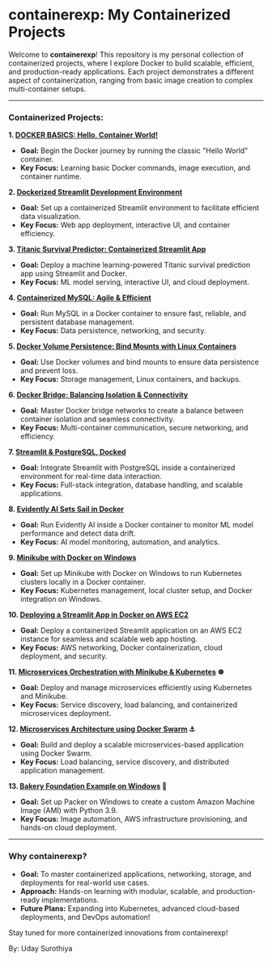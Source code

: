 # containerexp: My Containerized Projects

Welcome to **containerexp**! This repository is my personal collection of containerized projects, where I explore Docker to build scalable, efficient, and production-ready applications. Each project demonstrates a different aspect of containerization, ranging from basic image creation to complex multi-container setups.

---

### Containerized Projects:

**1. [DOCKER BASICS: Hello, Container World!](https://github.com/udyThe/containerexp/tree/main/1.DOCKER%20BASICS%3A%20Hello%20World)**  
   - **Goal:** Begin the Docker journey by running the classic "Hello World" container.  
   - **Key Focus:** Learning basic Docker commands, image execution, and container runtime.

**2. [Dockerized Streamlit Development Environment](https://github.com/udyThe/containerexp/tree/main/2.%20Dockerized%20Streamlit%20Development%20Environment)**  
   - **Goal:** Set up a containerized Streamlit environment to facilitate efficient data visualization.  
   - **Key Focus:** Web app deployment, interactive UI, and container efficiency.

**3. [Titanic Survival Predictor: Containerized Streamlit App](https://github.com/udyThe/containerexp/tree/main/3.Titanic%20Survival%20Predictor%20Containerized%20Streamlit%20App)**  
   - **Goal:** Deploy a machine learning-powered Titanic survival prediction app using Streamlit and Docker.  
   - **Key Focus:** ML model serving, interactive UI, and cloud deployment.

**4. [Containerized MySQL: Agile & Efficient](https://github.com/udyThe/containerexp/tree/main/4.%20Containerized%20MySQL%3A%20Agile%20%26%20Efficient%20%F0%9F%90%AC)**  
   - **Goal:** Run MySQL in a Docker container to ensure fast, reliable, and persistent database management.  
   - **Key Focus:** Data persistence, networking, and security.

**5. [Docker Volume Persistence: Bind Mounts with Linux Containers](https://github.com/udyThe/containerexp/tree/main/5.%20Docker%20Volume%20Persistence%3A%20Bind%20Mounts%20with%20Linux%20Containers%20)**  
   - **Goal:** Use Docker volumes and bind mounts to ensure data persistence and prevent loss.  
   - **Key Focus:** Storage management, Linux containers, and backups.

**6. [Docker Bridge: Balancing Isolation & Connectivity](https://github.com/udyThe/containerexp/tree/main/6.%20Docker%20Bridge%3A%20Balancing%20Isolation%20%26%20Connectivity%20)**  
   - **Goal:** Master Docker bridge networks to create a balance between container isolation and seamless connectivity.  
   - **Key Focus:** Multi-container communication, secure networking, and efficiency.

**7. [Streamlit & PostgreSQL, Docked](https://github.com/udyThe/containerexp/tree/main/7.%20Streamlit%20%26%20PostgreSQL%2C%20Docked)**  
   - **Goal:** Integrate Streamlit with PostgreSQL inside a containerized environment for real-time data interaction.  
   - **Key Focus:** Full-stack integration, database handling, and scalable applications.

**8. [Evidently AI Sets Sail in Docker](https://github.com/udyThe/containerexp/tree/main/8.%20Evidently%20AI%20Sets%20Sail%20in%20Docker)**  
   - **Goal:** Run Evidently AI inside a Docker container to monitor ML model performance and detect data drift.  
   - **Key Focus:** AI model monitoring, automation, and analytics.

**9. [Minikube with Docker on Windows](https://github.com/udyThe/containerexp/tree/main/9.%20Minikube%20with%20Docker%20on%20Windows)**  
   - **Goal:** Set up Minikube with Docker on Windows to run Kubernetes clusters locally in a Docker container.  
   - **Key Focus:** Kubernetes management, local cluster setup, and Docker integration on Windows.

**10. [Deploying a Streamlit App in Docker on AWS EC2](https://github.com/udyThe/containerexp/tree/main/10.%20Deploying%20a%20Streamlit%20App%20in%20Docker%20on%20AWS%20EC2)**  
   - **Goal:** Deploy a containerized Streamlit application on an AWS EC2 instance for seamless and scalable web app hosting.  
   - **Key Focus:** AWS networking, Docker containerization, cloud deployment, and security.
   
**11. [Microservices Orchestration with Minikube & Kubernetes](https://github.com/udyThe/containerexp/tree/main/11.Microservices%20Orchestration%20with%20Minikube%20and%20Kubernetes) ☸️**  
   - **Goal:** Deploy and manage microservices efficiently using Kubernetes and Minikube.  
   - **Key Focus:** Service discovery, load balancing, and containerized microservices deployment.  

**12. [Microservices Architecture using Docker Swarm](https://github.com/udyThe/containerexp/tree/main/12.%20Microservices%20Architecture%20using%20Docker%20Swarm) ⚓**  
   - **Goal:** Build and deploy a scalable microservices-based application using Docker Swarm.  
   - **Key Focus:** Load balancing, service discovery, and distributed application management.  

**13. [Bakery Foundation Example on Windows](https://github.com/udyThe/containerexp/tree/main/13.%20Bakery%20Foundation%20Example%20on%20Windows) 🍞**  
   - **Goal:** Set up Packer on Windows to create a custom Amazon Machine Image (AMI) with Python 3.9.  
   - **Key Focus:** Image automation, AWS infrastructure provisioning, and hands-on cloud deployment.  


---

### Why containerexp?

- **Goal:** To master containerized applications, networking, storage, and deployments for real-world use cases.
- **Approach:** Hands-on learning with modular, scalable, and production-ready implementations.
- **Future Plans:** Expanding into Kubernetes, advanced cloud-based deployments, and DevOps automation!

Stay tuned for more containerized innovations from containerexp!

By: Uday Surothiya
